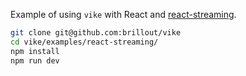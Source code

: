Example of using `vike` with React and [react-streaming](https://github.com/brillout/react-streaming).

```bash
git clone git@github.com:brillout/vike
cd vike/examples/react-streaming/
npm install
npm run dev
```
